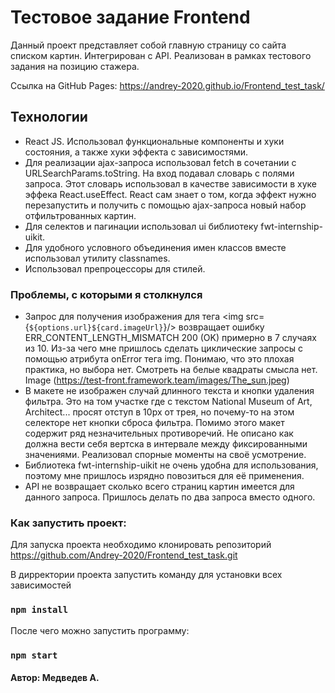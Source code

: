 # Тестовое задание Frontend

Данный проект представляет собой главную страницу со сайта списком картин. Интегрирован с API. Реализован в рамках тестового задания на позицию стажера.

Ссылка на GitHub Pages: https://andrey-2020.github.io/Frontend_test_task/
## Технологии
- React JS. Использовал функциональные компоненты и хуки состояния, а также хуки эффекта с зависимостями. 
- Для реализации ajax-запроса использовал fetch в сочетании с URLSearchParams.toString. На вход подавал словарь с полями запроса. Этот словарь использовал в качестве зависимости в хуке эффека React.useEffect. React сам знает о том, когда эффект нужно перезапустить и получить с помощью ajax-запроса новый набор отфильтрованных картин.
- Для селектов и пагинации использовал ui библиотеку fwt-internship-uikit.
- Для удобного условного объединения имен классов вместе использовал утилиту classnames.
- Использовал препроцессоры для стилей.
### Проблемы, с которыми я столкнулся
- Запрос для получения изображения для тега <img src={`${options.url}${card.imageUrl}`}/> возвращает ошибку ERR_CONTENT_LENGTH_MISMATCH 200 (OK) примерно в 7 случаях из 10. Из-за чего мне пришлось сделать циклические запросы с помощью атрибута onError тега img. Понимаю, что это плохая практика, но выбора нет. Смотреть на белые квадраты смысла нет. 
Image (https://test-front.framework.team/images/The_sun.jpeg)
- В макете не изображен случай длинного текста и кнопки удаления фильтра. Это на том участке где с текстом National Museum of Art, Architect... просят отступ в 10px от трея, но почему-то на этом селекторе нет кнопки сброса фильтра. Помимо этого макет содержит ряд незначительных противоречий. Не описано как должна вести себя вертска в интервале между фиксированными значениями. Реализовал спорные моменты на своё усмотрение.
- Библиотека fwt-internship-uikit не очень удобна для использования, поэтому мне пришлось изрядно повозиться для её применения.
- API не возвращает сколько всего страниц картин имеется для данного запроса. Пришлось делать по два запроса вместо одного.

### Как запустить проект:
Для запуска проекта необходимо клонировать репозиторий https://github.com/Andrey-2020/Frontend_test_task.git

В дирректории проекта запустить команду для установки всех зависимостей
### `npm install` 

После чего можно запустить программу:
### `npm start`

#### Автор: Медведев А.
